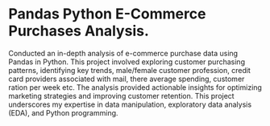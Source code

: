 # Pandas Python E-Commerce Purchases Analysis.

Conducted an in-depth analysis of e-commerce purchase data using Pandas in Python. This project involved exploring customer purchasing patterns, identifying key trends, male/female customer profession, credit card providers associated with mail, there average spending, customer ration per week etc. The analysis provided actionable insights for optimizing marketing strategies and improving customer retention. This project underscores my expertise in data manipulation, exploratory data analysis (EDA), and Python programming.
